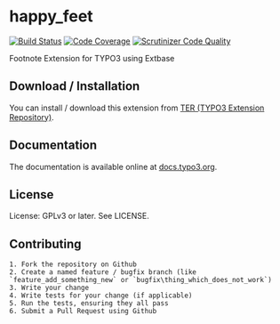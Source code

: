 # happy_feet

[![Build Status](https://travis-ci.org/AOEpeople/happy_feet.svg?branch=master)](https://travis-ci.org/AOEpeople/happy_feet)
[![Code Coverage](https://scrutinizer-ci.com/g/AOEpeople/happy_feet/badges/coverage.png?b=master)](https://scrutinizer-ci.com/g/AOEpeople/happy_feet/?branch=master)
[![Scrutinizer Code Quality](https://scrutinizer-ci.com/g/AOEpeople/happy_feet/badges/quality-score.png?b=master)](https://scrutinizer-ci.com/g/AOEpeople/happy_feet/?branch=master)

Footnote Extension for TYPO3 using Extbase

## Download / Installation

You can install / download this extension from [TER (TYPO3 Extension Repository)][1].

## Documentation

The documentation is available online at [docs.typo3.org][2].

## License

License: GPLv3 or later. See LICENSE.

## Contributing

	1. Fork the repository on Github
	2. Create a named feature / bugfix branch (like `feature_add_something_new` or `bugfix\thing_which_does_not_work`)
	3. Write your change
	4. Write tests for your change (if applicable)
	5. Run the tests, ensuring they all pass
	6. Submit a Pull Request using Github

[1]: http://typo3.org/extensions/repository/view/happy_feet
[2]: https://docs.typo3.org/typo3cms/extensions/happy_feet/
